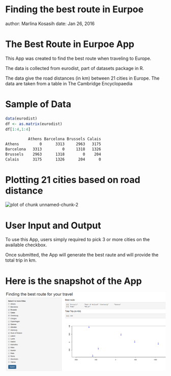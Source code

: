 Finding the best route in Eurpoe
========================================================
author: Marlina Kosasih
date: Jan 26, 2016

The Best Route in Eurpoe App
========================================================

This App was created to find the best route when traveling to Europe.

The data is collected from eurodist, part of datasets package in R.

The data give the road distances (in km) between 21 cities in Europe. 
The data are taken from a table in The Cambridge Encyclopaedia

Sample of Data
========================================================


```r
data(eurodist)
df <- as.matrix(eurodist)
df[1:4,1:4]
```

```
          Athens Barcelona Brussels Calais
Athens         0      3313     2963   3175
Barcelona   3313         0     1318   1326
Brussels    2963      1318        0    204
Calais      3175      1326      204      0
```

Plotting 21 cities based on road distance
========================================================

![plot of chunk unnamed-chunk-2](Europedistance-figure/unnamed-chunk-2-1.png)

User Input and Output
========================================================
To use this App, users simply required to pick 3 or more cities on
the available checkbox.

Once submitted, the App will generate the best raute and will
provide the total trip in km.



Here is the snapshot of the App
========================================================
![alt text](snapshot.png)
